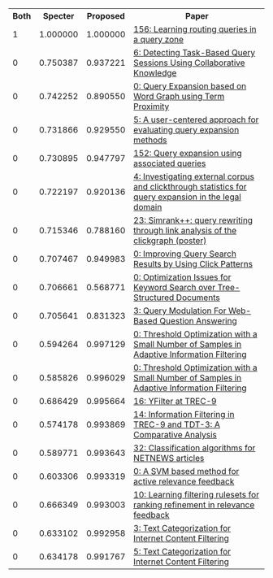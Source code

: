 <html><table><tr>
<th>Both</th>
<th>Specter</th>
<th>Proposed</th>
<th>Paper</th>
</tr>
<tr>
<td>1</td>
<td>1.000000</td>
<td>1.000000</td>
<td><a href="https://www.semanticscholar.org/paper/f54a77f3ba4b86512da8b2922b1cd375d0aad2a0">156: Learning routing queries in a query zone</a></td>
</tr>
<tr>
<td>0</td>
<td>0.750387</td>
<td>0.937221</td>
<td><a href="https://www.semanticscholar.org/paper/6aea05ab506951dad1525fdaf9bdfe0c55804b10">6: Detecting Task-Based Query Sessions Using Collaborative Knowledge</a></td>
</tr>
<tr>
<td>0</td>
<td>0.742252</td>
<td>0.890550</td>
<td><a href="https://www.semanticscholar.org/paper/b038a90abce1098ca29db4849dd6b7625c8efad2">0: Query Expansion based on Word Graph using Term Proximity</a></td>
</tr>
<tr>
<td>0</td>
<td>0.731866</td>
<td>0.929550</td>
<td><a href="https://www.semanticscholar.org/paper/e5e8493d9f49a330e4550fee70e73b8aad5f7ef5">5: A user-centered approach for evaluating query expansion methods</a></td>
</tr>
<tr>
<td>0</td>
<td>0.730895</td>
<td>0.947797</td>
<td><a href="https://www.semanticscholar.org/paper/40717a54899be53f186687677a897919aaeeafe5">152: Query expansion using associated queries</a></td>
</tr>
<tr>
<td>0</td>
<td>0.722197</td>
<td>0.920136</td>
<td><a href="https://www.semanticscholar.org/paper/5922acb8f39fcb70c3d706a771f0a7c6dbd6b8a8">4: Investigating external corpus and clickthrough statistics for query expansion in the legal domain</a></td>
</tr>
<tr>
<td>0</td>
<td>0.715346</td>
<td>0.788160</td>
<td><a href="https://www.semanticscholar.org/paper/0b3c28e729b71c6a3d1c7371a02edab816ecf2f3">23: Simrank++: query rewriting through link analysis of the clickgraph (poster)</a></td>
</tr>
<tr>
<td>0</td>
<td>0.707467</td>
<td>0.949983</td>
<td><a href="https://www.semanticscholar.org/paper/a867c260b73c4dced06acecc92a2f8bbe74cc4c9">0: Improving Query Search Results by Using Click Patterns</a></td>
</tr>
<tr>
<td>0</td>
<td>0.706661</td>
<td>0.568771</td>
<td><a href="https://www.semanticscholar.org/paper/2173c386e92e7cf4d090abf2b0474718ac552c17">0: Optimization Issues for Keyword Search over Tree-Structured Documents</a></td>
</tr>
<tr>
<td>0</td>
<td>0.705641</td>
<td>0.831323</td>
<td><a href="https://www.semanticscholar.org/paper/7036e760514b9f1b14305da057cc685e1623ec0d">3: Query Modulation For Web-Based Question Answering</a></td>
</tr>
<tr>
<td>0</td>
<td>0.594264</td>
<td>0.997129</td>
<td><a href="https://www.semanticscholar.org/paper/26218445d5be6226fc479b786ece56408a0db255">0: Threshold Optimization with a Small Number of Samples in Adaptive Information Filtering</a></td>
</tr>
<tr>
<td>0</td>
<td>0.585826</td>
<td>0.996029</td>
<td><a href="https://www.semanticscholar.org/paper/dc407b7526afc2ed1347d3091164816ec1c0e982">0: Threshold Optimization with a Small Number of Samples in Adaptive Information Filtering</a></td>
</tr>
<tr>
<td>0</td>
<td>0.686429</td>
<td>0.995664</td>
<td><a href="https://www.semanticscholar.org/paper/d76c56293d5f4b6ff54eb5ade44a117c261f6e07">16: YFilter at TREC-9</a></td>
</tr>
<tr>
<td>0</td>
<td>0.574178</td>
<td>0.993869</td>
<td><a href="https://www.semanticscholar.org/paper/c34568aa7882eb7941a23bde8c7a8127ecd3595a">14: Information Filtering in TREC-9 and TDT-3: A Comparative Analysis</a></td>
</tr>
<tr>
<td>0</td>
<td>0.589771</td>
<td>0.993643</td>
<td><a href="https://www.semanticscholar.org/paper/4e8c53ecdbb6c208e795ebfc0edf60605cc4b3b0">32: Classification algorithms for NETNEWS articles</a></td>
</tr>
<tr>
<td>0</td>
<td>0.603306</td>
<td>0.993319</td>
<td><a href="https://www.semanticscholar.org/paper/fa1855b3c84c264dba7fb53b0ed47cfc3b3e7e5c">0: A SVM based method for active relevance feedback</a></td>
</tr>
<tr>
<td>0</td>
<td>0.666349</td>
<td>0.993003</td>
<td><a href="https://www.semanticscholar.org/paper/6c59aefc24cebb55e717ca5a0e45a8e8afddc1b9">10: Learning filtering rulesets for ranking refinement in relevance feedback</a></td>
</tr>
<tr>
<td>0</td>
<td>0.633102</td>
<td>0.992958</td>
<td><a href="https://www.semanticscholar.org/paper/294e3d90024e6d1f3bb57f28e00603d5dce4c57f">3: Text Categorization for Internet Content Filtering</a></td>
</tr>
<tr>
<td>0</td>
<td>0.634178</td>
<td>0.991767</td>
<td><a href="https://www.semanticscholar.org/paper/a5e1c56cad6dd0301f421f0a1396a8ce60af138d">5: Text Categorization for Internet Content Filtering</a></td>
</tr>
</table></html>
